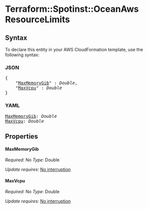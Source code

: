 # Terraform::Spotinst::OceanAws ResourceLimits

## Syntax

To declare this entity in your AWS CloudFormation template, use the following syntax:

### JSON

<pre>
{
    "<a href="#maxmemorygib" title="MaxMemoryGib">MaxMemoryGib</a>" : <i>Double</i>,
    "<a href="#maxvcpu" title="MaxVcpu">MaxVcpu</a>" : <i>Double</i>
}
</pre>

### YAML

<pre>
<a href="#maxmemorygib" title="MaxMemoryGib">MaxMemoryGib</a>: <i>Double</i>
<a href="#maxvcpu" title="MaxVcpu">MaxVcpu</a>: <i>Double</i>
</pre>

## Properties

#### MaxMemoryGib

_Required_: No
_Type_: Double

_Update requires_: [No interruption](https://docs.aws.amazon.com/AWSCloudFormation/latest/UserGuide/using-cfn-updating-stacks-update-behaviors.html#update-no-interrupt)

#### MaxVcpu

_Required_: No
_Type_: Double

_Update requires_: [No interruption](https://docs.aws.amazon.com/AWSCloudFormation/latest/UserGuide/using-cfn-updating-stacks-update-behaviors.html#update-no-interrupt)


